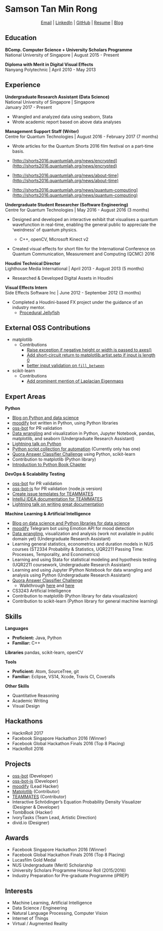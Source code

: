 Samson Tan Min Rong
==========
<p align="center">
  <a href="mailto:samson.tmr@gmail.com">Email</a> |
  <a href="linkedin.com/in/samsontmr">LinkedIn</a> |
  <a href="github.com/samsontmr">GitHub</a> |
  <a href="bit.ly/samsontanresume">Resume</a> |
  <a href="samsontmr.github.io">Blog</a>
</p>

Education
---------
**BComp. Computer Science + University Scholars Programme** <br>
National University of Singapore | August 2015 - Present

**Diploma with Merit in Digital Visual Effects** <br>
Nanyang Polytechnic | April 2010 - May 2013

Experience
----------
**Undergraduate Research Assistant (Data Science)** <br>
National University of Singapore | Singapore <br>
January 2017 - Present

*   Wrangled and analyzed data using seaborn, Stata
*   Wrote academic report based on above data analyses


**Management Support Staff (Writer)** <br>
Centre for Quantum Technologies | August 2016 - February 2017 (7 months)

*   Wrote articles for the Quantum Shorts 2016 film festival on a part-time basis.

*   [http://shorts2016.quantumlah.org/news/encrypted](http://shorts2016.quantumlah.org/news/encrypted)
*   [http://shorts2016.quantumlah.org/news/about-time](http://shorts2016.quantumlah.org/news/about-time)
*   [http://shorts2016.quantumlah.org/news/quantum-computing](http://shorts2016.quantumlah.org/news/quantum-computing)

**Undergraduate Student Researcher (Software Engineering)** <br>
Centre for Quantum Technologies | May 2016 - August 2016 (3 months)

*   Designed and developed an interactive exhibit that visualises a quantum wavefunction in real-time, enabling the general public to appreciate the ‘weirdness’ of quantum physics.
    *   C++, openCV, Microsoft Kinect v2

*   Created visual effects for short film for the International Conference on Quantum Communication, Measurement and Computing (QCMC) 2016

**Houdini Technical Director** <br>
Lighthouse Media International | April 2013 - August 2013 (5 months)

*   Researched & Developed Digital Assets in Houdini

**Visual Effects Intern** <br>
Side Effects Software Inc | June 2012 - September 2012 (3 months)

*   Completed a Houdini-based FX project under the guidance of an industry mentor.
    *   [Procedural Jellyfish](https://vimeo.com/samsontmr/sesijellyfish)

External OSS Contributions
-----------------
*   matplotlib
    *   Contributions
        *   [Raise exception if negative height or width is passed to axes()](https://github.com/matplotlib/matplotlib/pull/7783)
        *   [Add short-circuit return to matplotlib.artist.setp if input is length 0](https://github.com/matplotlib/matplotlib/pull/7801)
        *   [better input validation on `fill_between`](https://github.com/matplotlib/matplotlib/pull/7817)
*   scikit-learn
    *   Contributions
        *   [Add prominent mention of Laplacian Eigenmaps](https://github.com/scikit-learn/scikit-learn/pull/8155)

Expert Areas
------------
**Python**

*   [Blog on Python and data science](https://samsontmr.github.io)
*   [moodify](https://github.com/samsontmr/moodify) bot written in Python, using Python libraries
*   [oss-bot](https://github.com/samsontmr/oss-bot) for PR validation
*   [Data wrangling](https://github.com/samsontmr/online-deliberation-public) and visualization in Python, Jupyter Notebook, pandas, matplotlib, and seaborn (Undergraduate Research Assistant)
*   [Lightning talk on Python](https://github.com/nus-oss/lightningtalks/issues/2)
*   [Python script collection for automation](https://github.com/samsontmr/useful-python-scripts) (Currently only has one)
*   [Quora Answer Classifier Challenge](https://github.com/samsontmr/quora-challenges/tree/master/answer-classifier) using Python, scikit-learn
*   Contribution to matplotlib (Python library)
*   [Introduction to Python Book Chapter](https://github.com/se-edu/learningresources/pull/3)

**DevOps & Scalability Testing**
*   [oss-bot](https://github.com/samsontmr/oss-bot) for PR validation
*   [oss-bot-js](https://github.com/samsontmr/oss-bot-js) for PR validation (node.js version)
*   [Create issue templates for TEAMMATES](https://github.com/TEAMMATES/teammates/pull/6351)
*   [IntelliJ IDEA documentation for TEAMMATES](https://github.com/TEAMMATES/teammates/pull/6592)
*   [Lightning talk on writing great documentation](https://github.com/nus-oss/lightningtalks/issues/24)

**Machine Learning & Artificial Intelligence**
*   [Blog on data science and Python libraries for data science](https://samsontmr.github.io)
*   [moodify](https://github.com/samsontmr/moodify) Telegram bot using Emotion API for mood detection
*   [Data wrangling](https://github.com/samsontmr/online-deliberation-public), visualization and analysis (work not available in public domain yet) (Undergraduate Research Assistant)
*   Learning general statistics, econometrics and duration models in NUS courses (ST2334 Probability & Statistics, UQR2211 Passing Time: Processes, Temporality, and Econometrics)
*   Learning and using Stata for statistical modeling and hypothesis testing (UQR2211 coursework, Undergraduate Research Assistant)
*   Learning and using Jupyter IPython Notebook for data wrangling and analysis using Python (Undergraduate Research Assistant)
*   [Quora Answer Classifier Challenge](https://github.com/samsontmr/quora-challenges/tree/master/answer-classifier)
    *   Walkthrough [here](https://samsontmr.github.io/Answer-Classifier-Pt1/) and [here](https://samsontmr.github.io/Answer-Classifier-Pt2/)
*   CS3243 Artificial Intelligence
*   Contribution to matplotlib (Python library for data visualizaion)
*   Contribution to scikit-learn (Python library for general machine learning)


Skills
--------
**Languages**

*   **Proficient:** Java, Python
*   **Familiar:** C++

**Libraries**
pandas, scikit-learn, openCV

**Tools**

*   **Proficient:** Atom, SourceTree, git
*   **Familiar:** Eclipse, VS14, Xcode, Travis CI, Coveralls

**Other Skills**

*   Quantitative Reasoning
*   Academic Writing
*   Visual Design

Hackathons
----------

*   HacknRoll 2017
*   Facebook Singapore Hackathon 2016 (Winner)
*   Facebook Global Hackathon Finals 2016 (Top 8 Placing)
*   HacknRoll 2016

Projects
--------

*   [oss-bot](https://github.com/samsontmr/oss-bot) (Developer)
*   [oss-bot-js](https://github.com/samsontmr/oss-bot-js) (Developer)
*   [moodify](https://github.com/samsontmr/moodify) (Lead Hacker)
*   [Matplotlib](https://github.com/matplotlib/matplotlib) (Contributor)
*   [TEAMMATES](https://github.com/teammates/teammates) (Contributor)
*   Interactive Schrödinger’s Equation Probability Density Visualizer (Designer & Developer)
*   TombBook (Hacker)
*   IvoryTasks (Team Lead, Artistic Direction)
*   divid.io (Designer)

Awards
------

*   Facebook Singapore Hackathon 2016 (Winner)
*   Facebook Global Hackathon Finals 2016 (Top 8 Placing)
*   Lucasfilm Gold Medal
*   NUS Undergraduate (Merit) Scholarship
*   University Scholars Programme Honour Roll (2015/2016)
*   Industry Preparation for Pre-graduate Programme (iPREP)

Interests
---------

*   Machine Learning, Artificial Intelligence
*   Data Science / Engineering
*   Natural Language Processing, Computer Vision
*   Internet of Things
*   Virtual / Augmented Reality
